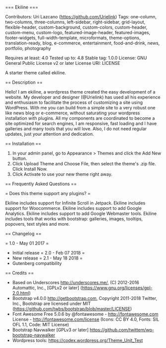 === Ekiline ===

Contributors: Uri Lazcano (https://github.com/Urielink)
Tags: one-column, two-columns, three-columns, left-sidebar, right-sidebar, grid-layout, flexible-header, custom-background, custom-colors, custom-header, custom-menu, custom-logo, featured-image-header, featured-images, footer-widgets, full-width-template, microformats, theme-options, translation-ready, blog, e-commerce, entertainment, food-and-drink, news, portfolio, photography

Requires at least: 4.0
Tested up to: 4.8
Stable tag: 1.0.0
License: GNU General Public License v2 or later
License URI: LICENSE

A starter theme called ekiline.

== Description ==

Hello! I am ekiline, a wordpress theme created the easy development of a website.
My developer and designer (@Urielink) has used all his experience and enthusiasm to facilitate the process of customizing a site using WordPress.
With me you can build from a simple site to a very robust one like news blog or e-commerce, without saturating your wordpress installation with plugins.
All my components are coordinated to become a site optimized for search engines, I am responsive, fast loading and I have galleries and many tools that you will love.
Also, I do not need regular updates, just your attention and dedication.

== Installation ==

1. In your admin panel, go to Appearance > Themes and click the Add New button.
2. Click Upload Theme and Choose File, then select the theme's .zip file. Click Install Now.
3. Click Activate to use your new theme right away.

== Frequently Asked Questions ==

= Does this theme support any plugins? =

Ekiline includes support for Infinite Scroll in Jetpack.
Ekiline includes support for Woocommerce.
Ekiline includes support to add Google Analytics.
Ekiline includes support to add Google Webmaster tools.
Ekiline includes tools that works with bootstrap: galleries, images, tooltips, popovers, text styles and more.

== Changelog ==

= 1.0 - May 01 2017 =
* Initial release
= 2.0 - Feb 07 2018 =
* New release
= 2.1 - May 18 2018 = 
* Gutenberg compatibility 

== Credits ==

* Based on Underscores http://underscores.me/, (C) 2012-2016 Automattic, Inc., [GPLv2 or later] (https://www.gnu.org/licenses/gpl-2.0.html)
* Bootstrap v4.0.0 http://getbootstrap.com, Copyright 2011-2018 Twitter, Inc., Bootstrap are licensed under MIT (https://github.com/twbs/bootstrap/blob/master/LICENSE)
* Font Awesome Free 5.0.6 by @fontawesome - http://fontawesome.com License - http://fontawesome.com/license (Icons: CC BY 4.0, Fonts: SIL OFL 1.1, Code: MIT License)
* Bootstrap Navwalker [GPLv3 or later] https://github.com/twittem/wp-bootstrap-navwalker
* Wordpress tools: https://codex.wordpress.org/Theme_Unit_Test